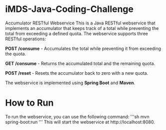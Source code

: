 # iMDS-Java-Coding-Challenge

Accumulator RESTful Webservice
This is a Java RESTful webservice that implements an accumulator that keeps track of a total while preventing the total from exceeding a defined quota. The webservice supports three RESTful operations:

**POST /consume** - Accumulates the total while preventing it from exceeding the quota.

**GET /consume** - Returns the accumulated total and the remaining quota.

**POST /reset** - Resets the accumulator back to zero with a new quota.

The webservice is implemented using **Spring Boot** and **Maven**.

# How to Run
To run the webservice, you can use the following command:
'''sh
mvn spring-boot:run
'''
This will start the webservice at http://localhost:8080.
